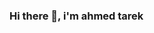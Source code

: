 ### Hi there 👋, i'm ahmed tarek

<!--
**1ahmeed/1ahmeed** is a ✨ _special_ ✨ repository because its `README.md` (this file) appears on your GitHub profile.

Here are some ideas to get you started:

- 🎓 I’m currently graduated from faculty of computer and information 
- 🌱 I’m currently learning Dart&flutter 
- 👯 I’m looking to Training or job opportunity as a junior
- 🤔 I’m looking for help to find job 
- 💬 Ask me about Flutter or dart
- 📫 How to reach me: ahmedtarekat2338@gmail.com 
- 📝 Know about my experience: www.linkedin.com/in/ahmed-tarek-a652ab242
- 🎮 Fun fact: Playstatioon
-->
